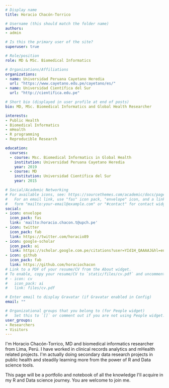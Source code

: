 ```yaml
---
# Display name
title: Horacio Chacón-Torrico

# Username (this should match the folder name)
authors:
- admin

# Is this the primary user of the site?
superuser: true

# Role/position
role: MD & MSc. Biomedical Informatics

# Organizations/Affiliations
organizations:
- name: Universidad Peruana Cayetano Heredia
  url: "https://www.cayetano.edu.pe/cayetano/es/"
- name: Universidad Científica del Sur
  url: "http://cientifica.edu.pe"

# Short bio (displayed in user profile at end of posts)
bio: MD, MSc. Biomedical Informatics and Global Health Researcher

interests:
- Public Health
- Biomedical Informatics
- mHealth
- R programming
- Reproducible Research

education:
  courses:
  - course: Msc. Biomedical Informatics in Global Health
    institution: Universidad Peruana Cayetano Heredia
    year: 2019
  - course: MD
    institution: Universidad Científica del Sur
    year: 2015

# Social/Academic Networking
# For available icons, see: https://sourcethemes.com/academic/docs/page-builder/#icons
#   For an email link, use "fas" icon pack, "envelope" icon, and a link in the
#   form "mailto:your-email@example.com" or "#contact" for contact widget.
social:
- icon: envelope
  icon_pack: fas
  link: 'mailto:horacio.chacon.t@upch.pe'
- icon: twitter
  icon_pack: fab
  link: https://twitter.com/horacio89
- icon: google-scholar
  icon_pack: ai
  link: https://scholar.google.com.pe/citations?user=YId1H_QAAAAJ&hl=en
- icon: github
  icon_pack: fab
  link: https://github.com/horaciochacon
# Link to a PDF of your resume/CV from the About widget.
# To enable, copy your resume/CV to `static/files/cv.pdf` and uncomment the lines below.
# - icon: cv
#   icon_pack: ai
#   link: files/cv.pdf

# Enter email to display Gravatar (if Gravatar enabled in Config)
email: ""

# Organizational groups that you belong to (for People widget)
#   Set this to `[]` or comment out if you are not using People widget.
user_groups:
- Researchers
- Visitors
---
```


I'm Horacio Chacón-Torrico, MD and biomedical informatics researcher from Lima, Perú. I have worked in clinical records analytics and mHealth related projects. I'm actually doing secondary data research projects in public health and steadily learning more from the power of R and Data science tools.

This page will be a portfolio and notebook of all the knowledge I'll acquire in my R and Data science journey. You are welcome to join me.
